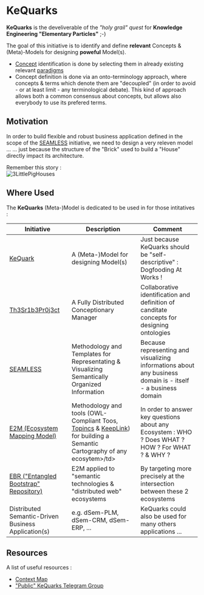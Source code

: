 
KeQuarks
==

__KeQuarks__ is the develiverable of the _"holy grail" quest_ for __Knowledge Engineering "Elementary Particles"__ ;-)

The goal of this initiative is to identify and define __relevant__ Concepts & (Meta)-Models for designing __poweful__ Model(s).
* <a href="https://github.com/iPlumb3r/KeQuarks/tree/master/1_Semantic">Concept</a> identification is done by selecting them in already existing relevant <a href="https://github.com/iPlumb3r/KeQuarks/tree/master/2_Paradigms">paradigms</a>
* Concept definition is done via an onto-terminology approach, where concepts & terms which denote them are "decoupled" (in order to avoid - or at least limit - any terminological debate). This kind of approach allows both a common consensus about concepts, but allows also everybody to use its prefered terms. 


Motivation
-
In order to build flexible and robust business application defined in the scope of the <a href="https://github.com/iPlumb3r/BigPicture">SEAMLESS</a> initiative, we need to design a very releven model ...
... just because the structure of the "Brick" used to build a "House" directly impact its architecture.

Remember this story :   
![3LittlePigHouses](https://github.com/iPlumb3r/KeQuarks/blob/master/images/3LittlePigsHouse.jpeg)


Where Used
-
The __KeQuarks__ (Meta-)Model is dedicated to be used in for those intitatives : 

<table>
    <thead>
        <tr>
            <th>Initiative</th>
            <th>Description</th>
            <th>Comment</th>
        </tr>
    </thead>
    <tbody>
        <tr>
            <td><a href="https://github.com/iPlumb3r/KeQuarks">KeQuark</a></td>
            <td>A (Meta-)Model for designing Model(s)</td>
            <td>Just because KeQuarks should be "self-descriptive" : Dogfooding At Works !</td>
        </tr>
        <tr>
            <td><a href="https://github.com/iPlumb3r/Th3Sr1b3Pr0j3ct">Th3Sr1b3Pr0j3ct</a></td>
            <td>A Fully Distributed Conceptionary Manager</td>
            <td>Collaborative identification and definition of canditate concepts for designing ontologies</td>
        </tr>
        <tr>
            <td><a href="https://github.com/iPlumb3r/SEAMLESS">SEAMLESS</a></td>
            <td>Methodology and Templates for Representating & Visualizing Semantically Organized Information</td>
            <td>Because representing and visualizing informations about any business domain is - itself - a business domain</td>
        </tr>
         <tr>
            <td><a href="https://github.com/iPlumb3r/EcosystemMapping">E2M (Ecosystem Mapping Model)</a></td>
            <td>Methodology and tools (OWL-Compliant Toos, <a href="https://www.topincs.com/">Topincs</a> & <a href="http://keeplink.com/">KeepLink</a>) for building a Semantic Cartography of any ecosytem>/td>
            <td>In order to answer key questions about any Ecosystem : WHO ? Does WHAT ? HOW ? For WHAT ? & WHY ?</td>
        </tr>
        <tr>
            <td><a href="https://github.com/iPlumb3r/EntangledBootstrap">EBR ("Entangled Bootstrap" Repository)</a></td>
            <td>E2M applied to "semantic technologies & "distributed web" ecosystems</td>
            <td>By targeting more precisely at the intersection between these 2 ecosystems</td>
        </tr>
        <tr>
            <td>Distributed Semantic-Driven Business Application(s)</a></td>
            <td>e.g. dSem-PLM, dSem-CRM, dSem-ERP, ...</td>
            <td>KeQuarks could also be used for many others applications ...</td>
        </tr>
    </tbody>
</table>

Resources
-
A list of useful resources :
* <a href="http://hubject.net/iPlumb3r/GitHub/Meta-Map.html">Context Map</a>   
* <a href="https://t.me/KeQuarks">"Public" KeQuarks Telegram Group</a>  
